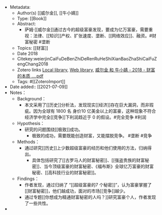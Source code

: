 - Metadata:
	- Author(s) [[威尔金]], [[牛小婧]]
	- Type: [[Book]]
	- Abstract:
		- 萨姆·[[威尔金]]通过古今的超级富豪发现，要成为亿万富豪，需要重视：法律、[[知识]]产权、扩张速度、垄断、[[网络效应]]、融资。#财富秘密 #垄断
	- Topics: [[财富]]
	- Date 2018
	- Citekey:weierjinCaiFuDeBenZhiDeRenRuHeShiXianBaoZhaShiCaiFuZengChang2018
	- Zotero links [Local library](zotero://select/library/items/29RXP79N), [Web library](https://www.zotero.org/users/7366336/items/29RXP79N), [威尔金 和 牛小婧 - 2018 - 财富的本质 ....pdf](zotero://open-pdf/library/items/FB2YX4CK)
	- Tags: #[[ZoteroImport]]
- Date added:: [[2021-07-09]]
- Notes：
	- Background：
		- 本文采用了[[历史]]分析法，发现现实[[经济]]存在巨大漏洞，而非瑕疵。因为全球有 1800 名 身价10 亿美金以上的富豪，这种现象不符合经济学中完全[[竞争]]下利润趋近于 0 的假设。#完全竞争 #利润
	- Hypothesis：
		- 研究的问题围绕[[极致]]成功。
			- 极致的成功，需要既能创造财富，又能摆脱竞争。 #垄断  #竞争
	- Methods：
		- 通过研究[[历史]]上少数超级富豪的经历和他们使用的方法，归纳得出。
			- 具体包括研究了[[古罗马人的财富秘密]]、[[强盗贵族的财富秘密]]、当今顶级富豪的财富秘密、《福布斯》全球亿万富豪的财富秘密、[[高科技行业的财富秘密]]。
	- Findings：
		- 作者发现，通过归纳了 “[[超级富豪的7 个秘密]]”，认为富豪掌握了[[财富秘密]]，他们越成功，面对的市场[[竞争]]越少。
		- 通过专题[[你想成为精通财富秘密的人吗？]]研究富豪个人，作者发现了一些共性。
-